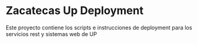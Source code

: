 # Zacatecas Up Deployment

Este proyecto contiene los scripts e instrucciones de deployment para los 
servicios rest y sistemas web de UP